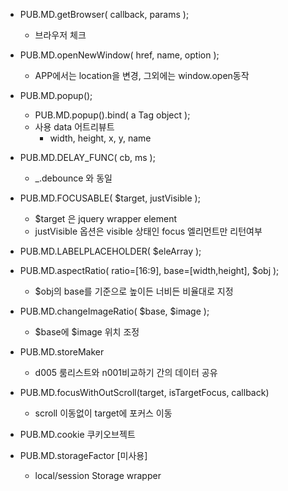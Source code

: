 * PUB.MD.getBrowser( callback, params );  
    - 브라우저 체크
    
* PUB.MD.openNewWindow( href, name, option );
    - APP에서는 location을 변경, 그외에는 window.open동작 
    
* PUB.MD.popup();  
    - PUB.MD.popup().bind( a Tag object );  
    - 사용 data 어트리뷰트  
        - width, height, x, y, name 
        
                
* PUB.MD.DELAY_FUNC( cb, ms );  
    * _.debounce 와 동일
    

* PUB.MD.FOCUSABLE( $target, justVisible );
    - $target 은 jquery wrapper element
    - justVisible 옵션은 visible 상태인 focus 엘리먼트만 리턴여부
    
    
* PUB.MD.LABELPLACEHOLDER( $eleArray );  

* PUB.MD.aspectRatio( ratio=[16:9], base=[width,height], $obj );  
    * $obj의 base를 기준으로 높이든 너비든 비율대로 지정

    
* PUB.MD.changeImageRatio( $base, $image );
    * $base에 $image 위치 조정


* PUB.MD.storeMaker
    * d005 룸리스트와 n001비교하기 간의 데이터 공유

* PUB.MD.focusWithOutScroll(target, isTargetFocus, callback)
    * scroll 이동없이 target에 포커스 이동 
    
    
* PUB.MD.cookie 쿠키오브젝트

* PUB.MD.storageFactor [미사용]
    * local/session Storage wrapper 